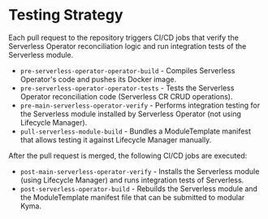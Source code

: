 # Testing Strategy

Each pull request to the repository triggers CI/CD jobs that verify the Serverless Operator reconciliation logic and run integration tests of the Serverless module.

- `pre-serverless-operator-operator-build` - Compiles Serverless Operator's code and pushes its Docker image.
- `pre-serverless-operator-operator-tests` - Tests the Serverless Operator reconciliation code (Serverless CR CRUD operations).
- `pre-main-serverless-operator-verify` - Performs integration testing for the Serverless module installed by Serverless Operator (not using Lifecycle Manager).
- `pull-serverless-module-build` - Bundles a ModuleTemplate manifest that allows testing it against Lifecycle Manager manually. 

After the pull request is merged, the following CI/CD jobs are executed:

 - `post-main-serverless-operator-verify` - Installs the Serverless module (using Lifecycle Manager) and runs integration tests of Serverless.
 - `post-serverless-operator-build` - Rebuilds the Serverless module and the ModuleTemplate manifest file that can be submitted to modular Kyma.